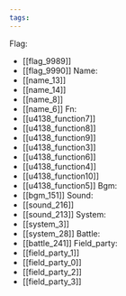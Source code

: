 ```yaml
---
tags:
---
```

Flag:
- [[flag_9989]]
- [[flag_9990]]
Name:
- [[name_13]]
- [[name_14]]
- [[name_8]]
- [[name_6]]
Fn:
- [[u4138_function7]]
- [[u4138_function8]]
- [[u4138_function9]]
- [[u4138_function3]]
- [[u4138_function6]]
- [[u4138_function4]]
- [[u4138_function10]]
- [[u4138_function5]]
Bgm:
- [[bgm_151]]
Sound:
- [[sound_216]]
- [[sound_213]]
System:
- [[system_3]]
- [[system_28]]
Battle:
- [[battle_241]]
Field_party:
- [[field_party_1]]
- [[field_party_0]]
- [[field_party_2]]
- [[field_party_3]]
